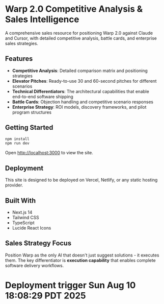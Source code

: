 # Warp 2.0 Competitive Analysis & Sales Intelligence

A comprehensive sales resource for positioning Warp 2.0 against Claude and Cursor, with detailed competitive analysis, battle cards, and enterprise sales strategies.

## Features

- **Competitive Analysis**: Detailed comparison matrix and positioning strategies
- **Elevator Pitches**: Ready-to-use 30 and 60-second pitches for different scenarios  
- **Technical Differentiators**: The architectural capabilities that enable end-to-end software shipping
- **Battle Cards**: Objection handling and competitive scenario responses
- **Enterprise Strategy**: ROI models, discovery frameworks, and pilot program structures

## Getting Started

```bash
npm install
npm run dev
```

Open [http://localhost:3000](http://localhost:3000) to view the site.

## Deployment

This site is designed to be deployed on Vercel, Netlify, or any static hosting provider.

## Built With

- Next.js 14
- Tailwind CSS  
- TypeScript
- Lucide React Icons

## Sales Strategy Focus

Position Warp as the only AI that doesn't just suggest solutions - it executes them. The key differentiator is **execution capability** that enables complete software delivery workflows.
# Deployment trigger Sun Aug 10 18:08:29 PDT 2025
